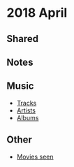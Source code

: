 # 2018 April
## Shared

## Notes

## Music
- [Tracks](https://www.last.fm/user/playfullyExist/library/tracks?to=2018-04-30&from=2018-04-01)
- [Artists](https://www.last.fm/user/playfullyExist/library/artists?to=2018-04-30&from=2018-04-01)
- [Albums](https://www.last.fm/user/playfullyExist/library/albums?to=2018-04-30&from=2018-04-01)

## Other
- [Movies seen](https://letterboxd.com/nikitavoloboev/films/diary/for/2018/04/)